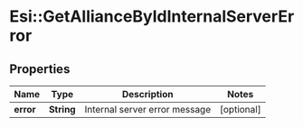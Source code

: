# Esi::GetAllianceByIdInternalServerError

## Properties
Name | Type | Description | Notes
------------ | ------------- | ------------- | -------------
**error** | **String** | Internal server error message | [optional] 


